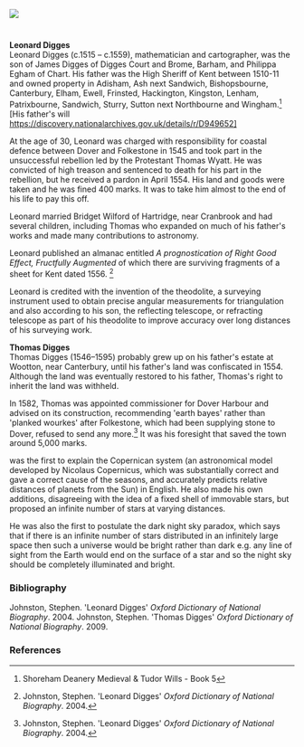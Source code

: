 <a href="https://juncture-digital.org"><img src="https://juncture-digital.org/images/ve-button.png"></a>

<param ve-config title="Leonard and Thomas Digges" author="Arnav Sharma" layout="vtl" banner="/images/banners/16c.jpg"> 

<param ve-entity eid="Q8034080" aliases="Wootton">
<param ve-entity eid="Q2160826" aliases="Cranbrook">
<param ve-entity eid="Q1836548" aliases="Barham">
<param ve-entity eid="Q26369368" aliases="Hartridge">
<param ve-entity eid="Q179224" aliases="Dover">
<param ve-entity eid="Q375314" aliases="Folkestone">
<param ve-entity eid="Q2470003" aliases="Chart">
<param ve-entity eid="Q105776177" aliases="Brome">
<param ve-entity eid="Q2297876" aliases="Chevening">

#

**Leonard Digges**   
Leonard Digges (c.1515 – c.1559), mathematician and cartographer, was the son of James Digges of Digges Court and Brome, Barham, and Philippa Egham of Chart. His father was the High Sheriff of Kent between 1510-11 and owned property in Adisham, Ash next Sandwich, Bishopsbourne, Canterbury, Elham, Ewell, Frinsted, Hackington, Kingston, Lenham, Patrixbourne, Sandwich, Sturry, Sutton next Northbourne and Wingham.[^ref1] [His father's will https://discovery.nationalarchives.gov.uk/details/r/D949652]
<param ve-image url="https://upload.wikimedia.org/wikipedia/commons/d/d4/Pantometria_by_Leonard_Digges_1591.jpg" label="Pantometria by Leonard Digges 1591" attribution="Leonard Digges. Engraver unknown. Printed by Abell Jeffes, London., Public domain, via Wikimedia Commons"> 
<param ve-map center="Q1836548" zoom="10">

At the age of 30, Leonard was charged with responsibility for coastal defence between Dover and Folkestone in 1545 and took part in the unsuccessful rebellion led by the Protestant Thomas Wyatt. He was convicted of high treason and sentenced to death for his part in the rebellion, but he received a pardon in April 1554. His land and goods were taken and he was fined 400 marks. It was to take him almost to the end of his life to pay this off.
<param ve-image url="https://upload.wikimedia.org/wikipedia/commons/0/09/SirThomasWyatt01.jpg" label="Thomas Wyatt" attribution="Francesco Bartolozzi, Public domain, via Wikimedia Commons">

Leonard married Bridget Wilford of Hartridge, near Cranbrook and had several children, including Thomas who expanded on much of his father's works and made many contributions to astronomy.

Leonard published an almanac entitled _A prognostication of Right Good Effect, Fructfully Augmented_ of which there are surviving fragments of a sheet for Kent dated 1556. [^ref]

Leonard is credited with the invention of the theodolite, a surveying instrument used to obtain precise angular measurements for triangulation and also according to his son, the reflecting telescope, or refracting telescope as part of his theodolite to improve accuracy over long distances of his surveying work.

<param ve-map center="Q8034080" zoom="15">

**Thomas Digges**   
Thomas Digges (1546–1595) probably grew up on his father's estate at Wootton, near Canterbury, until his father's land was confiscated in 1554. Although the land was eventually restored to his father, Thomas's right to inherit the land was withheld.

In 1582, Thomas was appointed commissioner for Dover Harbour and advised on its construction, recommending 'earth bayes' rather than 'planked wourkes' after Folkestone, which had been supplying stone to Dover, refused to send any more.[^ref] It was his foresight that saved the town around 5,000 marks.


was the first to explain the Copernican system (an astronomical model developed by Nicolaus Copernicus, which was substantially correct and gave a correct cause of the seasons, and accurately predicts relative distances of planets from the Sun) in English. He also made his own additions, disagreeing with the idea of a fixed shell of immovable stars, but proposed an infinite number of stars at varying distances. 
<param ve-image url="https://upload.wikimedia.org/wikipedia/commons/3/3e/ThomasDiggesmap.JPG" label="Thomas Digges map" attribution="Thomas Digges (1546?-1595), Public domain, via Wikimedia Commons">

He was also the first to postulate the dark night sky paradox, which says that if there is an infinite number of stars distributed in an infinitely large space then such a universe would be bright rather than dark e.g. any line of sight from the Earth would end on the surface of a star and so the night sky should be completely illuminated and bright.

### Bibliography

Johnston, Stephen. 'Leonard Digges' _Oxford Dictionary of National Biography_. 2004.
Johnston, Stephen. 'Thomas Digges' _Oxford Dictionary of National Biography_. 2009.

### References

[^ref1]: Shoreham Deanery Medieval & Tudor Wills - Book 5
[^ref]: Johnston, Stephen. 'Leonard Digges' _Oxford Dictionary of National Biography_. 2004.
[^ref]:  Macdonald, A. 'Plans of Dover Harbour in the Sixteenth century', _Archaeologia Cantiana_ 49. 1937, p.116.
[^ref]: Johnston, Stephen. 'Thomas Digges' _Oxford Dictionary of National Biography_. 2009.
